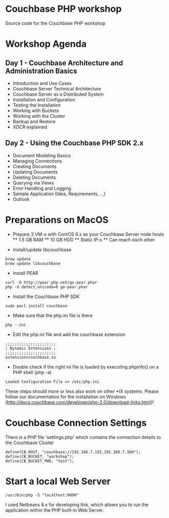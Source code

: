 # Couchbase PHP workshop
Source code for the Couchbase PHP workshop

# Workshop Agenda

## Day 1 - Couchbase Architecture and Administration Basics

* Introduction and Use Cases
* Couchbase Server Technical Architecture
* Couchbase Server as a Distributed System
* Installation and Configuration
* Testing the Installation
* Working with Buckets
* Working with the Cluster
* Backup and Restore
* XDCR explained


## Day 2 - Using the Couchbase PHP SDK 2.x

* Document Modeling Basics
* Managing Connections
* Creating Documents
* Updating Documents
* Deleting Documents
* Querying via Views
* Error Handling and Logging
* Sample Application (Idea, Requirements, ...)
* Outlook

# Preparations on MacOS

* Prepare 3 VM-s with CentOS 6.x as your Couchbase Server node hosts
** 1.5 GB RAM
** 10 GB HDD
** Static IP-s
** Can reach each other

* Install/update libcouchbase
```
brew update
brew update libcouchbase
```

* Install PEAR
```
curl -O http://pear.php.net/go-pear.phar
php -d detect_unicode=0 go-pear.phar
```

* Install the Couchbase PHP SDK
```
sudo pecl install couchbase
```

* Make sure that the php.ini file is there

```
php --ini
```

* Edit the php.ini file and add the couchbase extension

```
;;;;;;;;;;;;;;;;;;;;;;
; Dynamic Extensions ;
;;;;;;;;;;;;;;;;;;;;;;
extension=couchbase.so
```

* Double check if the right ini file is loaded by executing phpinfo() on a PHP shell (php -a)

```
Loaded Configuration File => /etc/php.ini
```

These steps should more or less also work on other *IX systems. Please follow our documentation for the installation on Windows (http://docs.couchbase.com/developer/php-2.0/download-links.html)!


# Couchbase Connection Settings

There is a PHP file 'settings.php' which contains the connection details to the Couchbase Cluster

```
define(CB_HOST, "couchbase://192.168.7.155,192.168.7.160");
define(CB_BUCKET, "workshop");
define(CB_BUCKET_PWD, "test");
```


# Start a local Web Server

```
/usr/bin/php -S "localhost:9090"
```

I used Netbeans 8.x for developing this, which allows you to run the application within the PHP built-in Web Server.